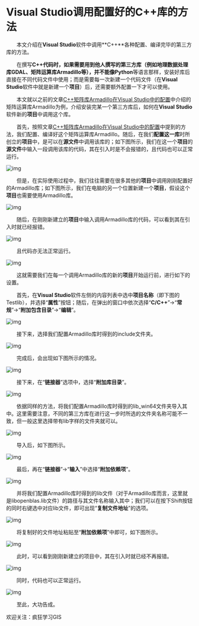# Visual Studio调用配置好的C++库的方法

  本文介绍在**Visual Studio**软件中调用**C++**各种配置、编译完毕的第三方库的方法。

  在撰写**C++**代码时，如果需要用到他人撰写的第三方库（例如地理数据处理库GDAL、矩阵运算库Armadillo等），并不能像**Python**等语言那样，安装好库后直接在不同代码文件中使用；而是需要每一次新建一个代码文件（在**Visual Studio**软件中就是新建一个**项目**）后，还需要额外配置一下才可以使用。

  本文就以之前的文章[C++矩阵库Armadillo在Visual Studio中的配置](https://www.toutiao.com/i7163999582220616205/?group_id=7163999582220616205?group_id=7163999582220616205)中介绍的矩阵运算库Armadillo为例，介绍安装完某一个第三方库后，如何在**Visual Studio**软件新的**项目**中调用这个库。

  首先，按照文章[C++矩阵库Armadillo在Visual Studio中的配置](https://www.toutiao.com/i7163999582220616205/?group_id=7163999582220616205?group_id=7163999582220616205)中提到的方法，我们配置、编译好这个矩阵运算库Armadillo。随后，在我们**配置这一库**时所创立的**项目**中，是可以在**源文件**中调用该库的；如下图所示，我们在这一个**项目**的**源文件**中输入一段调用该库的代码，其在引入<armadillo>时是不会报错的，且代码也可以正常运行。

![img](./lib/161e5b81f93c4a0086050ac0be16d3f2.image)



  但是，在实际使用过程中，我们往往需要在很多其他的**项目**中调用刚刚配置好的Armadillo库；如下图所示，我们在电脑的另一个位置新建一个**项目**，假设这个**项目**也需要使用Armadillo库。

![img](./lib/8adb96efc6aa4baa8c118b7c9751cd21.image)



  随后，在刚刚新建立的**项目**中输入调用Armadillo库的代码，可以看到其在引入<armadillo>时就已经报错。

![img](./lib/241747bf8dcb47aeb8940d7ccdb769c7.image)



  且代码亦无法正常运行。

![img](./lib/8943905250a24513bd5f2ca8623bb890.image)



  这就需要我们在每一个调用Armadillo库的新的**项目**开始运行前，进行如下的设置。

  首先，在**Visual Studio**软件左侧的内容列表中选中**项目名称**（即下图的Testlib），并选择“**属性**”按钮；随后，在弹出的窗口中依次选择“**C/C++**”→“**常规**”→“**附加包含目录**”→“**编辑**”。

![img](./lib/50fe4146011145af8e662387c863ecde.image)



  接下来，选择我们配置Armadillo库时得到的include文件夹。

![img](./lib/7dd4e771d08643448d1abebf568a7fa0.image)



  完成后，会出现如下图所示的情况。

![img](./lib/2ac2143ad98f41559520528143824ea7.image)



  接下来，在“**链接器**”选项中，选择“**附加库目录**”。

![img](./lib/f9ab38847ecf4540adb0bf51b8344a72.image)



  依据同样的方法，将我们配置Armadillo库时得到的lib_win64文件夹导入其中。这里需要注意，不同的第三方库在进行这一步时所选的文件夹名称可能不一致，但一般这里选择带有lib字样的文件夹就可以。

![img](./lib/a2a2154a674f4e7ba2c9450f674e7b75.image)



  导入后，如下图所示。

![img](./lib/f0236615317b46abb8975416965eabff.image)



  最后，再在“**链接器**”→“**输入**”中选择“**附加依赖项**”。

![img](./lib/41e64004578b4ad69d1c7e35314b5680.image)



  并将我们配置Armadillo库时得到的lib文件（对于Armadillo库而言，这里就是libopenblas.lib文件）的路径与其文件名称输入其中；我们可以在按下Shift按钮的同时右键选中对应lib文件，即可出现“**复制文件地址**”的选项。

![img](./lib/e36d7e271e924ee4abddf5a7f637688b.image)



  将复制好的文件地址粘贴至“**附加依赖项**”中即可，如下图所示。

![img](./lib/21b1a21dabab4dd2b9e310ede56a0d73.image)



  此时，可以看到刚刚新建立的项目中，其在引入<armadillo>时就已经不再报错。

![img](./lib/bec2b5a462454c6b9ea6bc3e6152e8c1.image)



  同时，代码也可以正常运行。

![img](./lib/b71b76cfb1244d6a9fbe125e115a4242.image)



  至此，大功告成。

欢迎关注：疯狂学习GIS